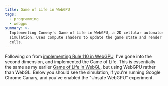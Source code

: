 ```yaml
---
title: Game of Life in WebGPU
tags:
  - programming
  - webgpu
summary: >-
  Implementing Conway's Game of Life in WebGPU, a 2D cellular automaton
  simulation. Uses compute shaders to update the game state and render the
  cells.
---
```


Following on from [implementing Rule 110 in WebGPU](/2020/03/02/rule-110-in-webgpu/),
I've gone into the second dimension, and implemented the Game of Life.
This is essentially the same as my earlier [Game of Life in WebGL](/2017/10/23/webgl-big-game-of-life/),
but using WebGPU rather than WebGL.
Below you should see the simulation,
if you're running Google Chrome Canary, 
and you've enabled the "Unsafe WebGPU" experiment.

<div>
  <canvas id="example-canvas" width="200" height="200" style="width: 800px; image-rendering: pixelated; display: inline-block;"></canvas>
</div>

<script type="module">
    const canvas = document.getElementById("example-canvas");
    const ctx = canvas.getContext('2d');

    import glslangModule from "https://unpkg.com/@webgpu/glslang@0.0.8/dist/web-devel/glslang.js";
    (async () => {
        const glslang = await glslangModule();

        const adapter = await navigator.gpu.requestAdapter();
        const device = await adapter.requestDevice();

        const WIDTH_CELLS = 200;

        const stepStateBindGroupLayout = device.createBindGroupLayout({
            bindings: [
                { binding: 0, visibility: GPUShaderStage.COMPUTE, type: "storage-buffer" },
                { binding: 1, visibility: GPUShaderStage.COMPUTE, type: "storage-buffer" }
            ]
        });
        const stepStateComputePipeline = device.createComputePipeline({
            layout: device.createPipelineLayout({
                bindGroupLayouts: [stepStateBindGroupLayout]
            }),
            computeStage: {
                module: device.createShaderModule({
                    code: glslang.compileGLSL(`#version 450
                        layout(std430, set = 0, binding = 0) buffer StateInMatrix  { uint size; uint cells[]; } stateIn;
                        layout(std430, set = 0, binding = 1) buffer StateOutMatrix { uint size; uint cells[]; } stateOut;
                        uint get(uvec2 coord) {
                            if (coord.x >= stateIn.size) return 0;
                            if (coord.y >= stateIn.size) return 0;
                            return stateIn.cells[stateIn.size*coord.y + coord.x];
                        }
                        void main() {
                            uint x = gl_GlobalInvocationID.x;
                            uint y = gl_GlobalInvocationID.y;
                            uvec2 coord = uvec2(x,y);

                            uint neighbors =
                              get(coord+uvec2(-1, -1)) +
                              get(coord+uvec2(-1,  0)) +
                              get(coord+uvec2(-1,  1)) +
                              get(coord+uvec2( 0, -1)) +
                              get(coord+uvec2( 0,  1)) +
                              get(coord+uvec2( 1, -1)) +
                              get(coord+uvec2( 1,  0)) +
                              get(coord+uvec2( 1,  1));

                            bool alive = get(coord) == 1 ? (2 <= neighbors && neighbors <= 3) : 3 == neighbors;

                            stateOut.cells[gl_GlobalInvocationID.y*stateIn.size + gl_GlobalInvocationID.x] = alive ? 1 : 0;
                        }`, "compute")
                }),
                entryPoint: "main"
            }
        });

        const renderBindGroupLayout = device.createBindGroupLayout({
            bindings: [
                { binding: 0, visibility: GPUShaderStage.COMPUTE, type: "storage-buffer" },
                { binding: 1, visibility: GPUShaderStage.COMPUTE, type: "storage-buffer" }
            ]
        });
        const renderComputePipeline = device.createComputePipeline({
            layout: device.createPipelineLayout({
                bindGroupLayouts: [renderBindGroupLayout]
            }),
            computeStage: {
                module: device.createShaderModule({
                    code: glslang.compileGLSL(`#version 450
                        layout(std430, set = 0, binding = 0) buffer StateMatrix  { uint size; uint cells[]; } state;
                        layout(std430, set = 0, binding = 1) buffer ScreenMatrix { uint pixels[]; } screen;
                        uint rgba(uint r, uint g, uint b, uint a) {
                            return a<<24 | b<<16 | g<<8 | r;
                        }
                        uint get(uvec2 coord) {
                            if (coord.x >= state.size) return 0;
                            if (coord.y >= state.size) return 0;
                            return state.cells[state.size*coord.y + coord.x];
                        }
                        void setScreen(uvec2 coord, uint pixel) {
                            if (coord.x >= state.size) return;
                            if (coord.y >= state.size) return;
                            screen.pixels[state.size*coord.y + coord.x] = pixel;
                        }
                        void main() {
                            uint x = gl_GlobalInvocationID.x;
                            uint y = gl_GlobalInvocationID.y;
                            uvec2 coord = uvec2(x,y);
                            setScreen(coord, get(coord) == 0 ? rgba(255,255,255,255) : rgba(0,0,0,255));
                        }`, "compute")
                }),
                entryPoint: "main"
            }
        });

        const STATE_BUFFER_SIZE_BYTES = Uint32Array.BYTES_PER_ELEMENT * ((WIDTH_CELLS*WIDTH_CELLS) + 1);
        const stateBuffers = [
            (() => {
                const [gpuBuf, arrayBuf] = device.createBufferMapped({ size: STATE_BUFFER_SIZE_BYTES, usage: GPUBufferUsage.STORAGE });
                const uint32Array = new Uint32Array(arrayBuf);
                uint32Array[0] = WIDTH_CELLS;
                for (let i = 0; i < WIDTH_CELLS*WIDTH_CELLS; i++) uint32Array[i+1] = Math.random() < 0.5 ? 0 : 1;
                gpuBuf.unmap();
                return gpuBuf;
            })(),
            (() => {
                const [gpuBuf, arrayBuf] = device.createBufferMapped({ size: STATE_BUFFER_SIZE_BYTES, usage: GPUBufferUsage.STORAGE });
                const uint32Array = new Uint32Array(arrayBuf);
                uint32Array[0] = WIDTH_CELLS;
                gpuBuf.unmap();
                return gpuBuf;
            })()
        ];

        const PIXEL_BUFFER_SIZE_BYTES = Uint32Array.BYTES_PER_ELEMENT * WIDTH_CELLS*WIDTH_CELLS;
        const pixelBuffer = device.createBuffer({ size: PIXEL_BUFFER_SIZE_BYTES, usage: GPUBufferUsage.STORAGE | GPUBufferUsage.COPY_SRC });

        const stepStateBindGroups = [
            device.createBindGroup({
                layout: stepStateBindGroupLayout,
                bindings: [
                    { binding: 0, resource: { buffer: stateBuffers[0] } },
                    { binding: 1, resource: { buffer: stateBuffers[1] } }
                ]
            }),
            device.createBindGroup({
                layout: stepStateBindGroupLayout,
                bindings: [
                    { binding: 0, resource: { buffer: stateBuffers[1] } },
                    { binding: 1, resource: { buffer: stateBuffers[0] } }
                ]
            })
        ];

        const renderBindGroups = [
            device.createBindGroup({
                layout: renderBindGroupLayout,
                bindings: [
                    { binding: 0, resource: { buffer: stateBuffers[1] } },
                    { binding: 1, resource: { buffer: pixelBuffer } }
                ]
            }),
            device.createBindGroup({
                layout: renderBindGroupLayout,
                bindings: [
                    { binding: 0, resource: { buffer: stateBuffers[0] } },
                    { binding: 1, resource: { buffer: pixelBuffer } }
                ]
            }),
        ];

        const gpuReadBuffer = device.createBuffer({
            size: PIXEL_BUFFER_SIZE_BYTES,
            usage: GPUBufferUsage.COPY_DST | GPUBufferUsage.MAP_READ
        });

        let arrayBuffer;

        let dir = 0;
        async function stepState() {
            gpuReadBuffer.unmap();

            const commandEncoder = device.createCommandEncoder();

            const stepStateComputePassEncoder = commandEncoder.beginComputePass();
            stepStateComputePassEncoder.setPipeline(stepStateComputePipeline);
            stepStateComputePassEncoder.setBindGroup(0, stepStateBindGroups[dir]);
            stepStateComputePassEncoder.dispatch(WIDTH_CELLS, WIDTH_CELLS);
            stepStateComputePassEncoder.endPass();
    
            const renderComputePassEncoder = commandEncoder.beginComputePass();
            renderComputePassEncoder.setPipeline(renderComputePipeline);
            renderComputePassEncoder.setBindGroup(0, renderBindGroups[dir]);
            renderComputePassEncoder.dispatch(WIDTH_CELLS, WIDTH_CELLS);
            renderComputePassEncoder.endPass();

            commandEncoder.copyBufferToBuffer(
                pixelBuffer, 0,
                gpuReadBuffer, 0,
                PIXEL_BUFFER_SIZE_BYTES
            );
            const gpuCommands = commandEncoder.finish();
            device.defaultQueue.submit([gpuCommands]);
            arrayBuffer = await gpuReadBuffer.mapReadAsync();

            dir = 1-dir;
        }

        async function draw() {
            await stepState();
            const cells = new Uint8ClampedArray(arrayBuffer);
            const imageData = new ImageData(cells, WIDTH_CELLS, WIDTH_CELLS);
            ctx.putImageData(imageData, 0, 0);

          requestAnimationFrame(draw);
        }
        draw();
    })();
</script>
